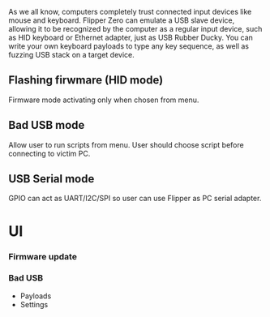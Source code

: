 As we all know, computers completely trust connected input devices like mouse and keyboard. Flipper Zero can emulate a USB slave device, allowing it to be recognized by the computer as a regular input device, such as HID keyboard or Ethernet adapter, just as USB Rubber Ducky. You can write your own keyboard payloads to type any key sequence, as well as fuzzing USB stack on a target device.

## Flashing firwmare (HID mode)
Firmware mode activating only when chosen from menu.

## Bad USB mode
Allow user to run scripts from menu. User should choose script before connecting to victim PC.

## USB Serial mode
GPIO can act as UART/I2C/SPI so user can use Flipper as PC serial adapter.

# UI


### Firmware update

### Bad USB
* Payloads
* Settings